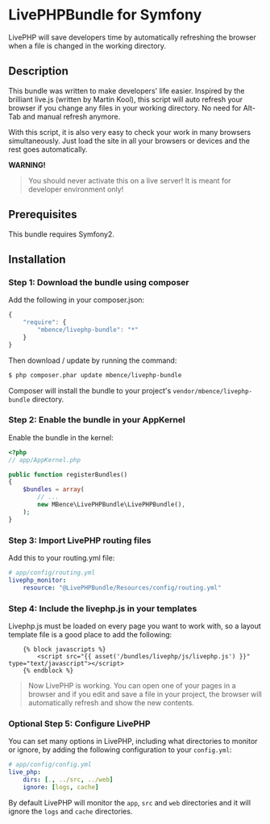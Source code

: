 LivePHPBundle for Symfony
=========================

LivePHP will save developers time by automatically refreshing the browser when a file is changed in the working directory.

## Description 

This bundle was written to make developers' life easier.
Inspired by the brilliant live.js (written by Martin Kool), 
this script will auto refresh your browser if you change any files in your working directory. No need for Alt-Tab and manual refresh anymore.

With this script, it is also very easy to check your work in many browsers simultaneously. 
Just load the site in all your browsers or devices and the rest goes automatically.

**WARNING!**
> You should never activate this on a live server! It is meant for developer environment only!

## Prerequisites

This bundle requires Symfony2.

## Installation 

### Step 1: Download the bundle using composer

Add the following in your composer.json:

```js
{
    "require": {
        "mbence/livephp-bundle": "*"
    }
}
```

Then download / update by running the command:

``` bash
$ php composer.phar update mbence/livephp-bundle
```

Composer will install the bundle to your project's `vendor/mbence/livephp-bundle` directory.

### Step 2: Enable the bundle in your AppKernel

Enable the bundle in the kernel:

``` php
<?php
// app/AppKernel.php

public function registerBundles()
{
    $bundles = array(
        // ...
        new MBence\LivePHPBundle\LivePHPBundle(),
    );
}
```

### Step 3: Import LivePHP routing files

Add this to your routing.yml file:
``` yaml
# app/config/routing.yml
livephp_monitor:
    resource: "@LivePHPBundle/Resources/config/routing.yml"    
```

### Step 4: Include the livephp.js in your templates

Livephp.js must be loaded on every page you want to work with, so a layout template file is a good place to add the following:
``` twig
    {% block javascripts %}
        <script src="{{ asset('/bundles/livephp/js/livephp.js') }}" type="text/javascript"></script>
    {% endblock %}
```

> Now LivePHP is working. You can open one of your pages in a browser and if you edit and save a file in your project, the browser will automatically refresh and show the new contents.


### Optional Step 5: Configure LivePHP

You can set many options in LivePHP, including what directories to monitor or ignore, by adding the following configuration to your `config.yml`:
``` yaml
# app/config/config.yml
live_php:
    dirs: [., ../src, ../web]
    ignore: [logs, cache]
```
By default LivePHP will monitor the `app`, `src` and `web` directories and it will ignore the `logs` and `cache` directories.


